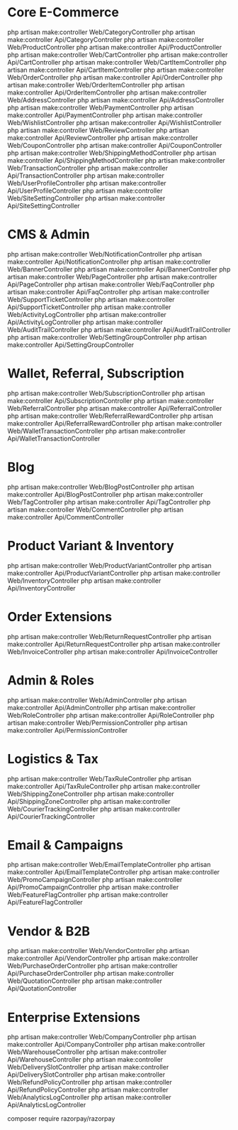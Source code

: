 # Core E-Commerce
php artisan make:controller Web/CategoryController
php artisan make:controller Api/CategoryController
php artisan make:controller Web/ProductController
php artisan make:controller Api/ProductController
php artisan make:controller Web/CartController
php artisan make:controller Api/CartController
php artisan make:controller Web/CartItemController
php artisan make:controller Api/CartItemController
php artisan make:controller Web/OrderController
php artisan make:controller Api/OrderController
php artisan make:controller Web/OrderItemController
php artisan make:controller Api/OrderItemController
php artisan make:controller Web/AddressController
php artisan make:controller Api/AddressController
php artisan make:controller Web/PaymentController
php artisan make:controller Api/PaymentController
php artisan make:controller Web/WishlistController
php artisan make:controller Api/WishlistController
php artisan make:controller Web/ReviewController
php artisan make:controller Api/ReviewController
php artisan make:controller Web/CouponController
php artisan make:controller Api/CouponController
php artisan make:controller Web/ShippingMethodController
php artisan make:controller Api/ShippingMethodController
php artisan make:controller Web/TransactionController
php artisan make:controller Api/TransactionController
php artisan make:controller Web/UserProfileController
php artisan make:controller Api/UserProfileController
php artisan make:controller Web/SiteSettingController
php artisan make:controller Api/SiteSettingController

# CMS & Admin
php artisan make:controller Web/NotificationController
php artisan make:controller Api/NotificationController
php artisan make:controller Web/BannerController
php artisan make:controller Api/BannerController
php artisan make:controller Web/PageController
php artisan make:controller Api/PageController
php artisan make:controller Web/FaqController
php artisan make:controller Api/FaqController
php artisan make:controller Web/SupportTicketController
php artisan make:controller Api/SupportTicketController
php artisan make:controller Web/ActivityLogController
php artisan make:controller Api/ActivityLogController
php artisan make:controller Web/AuditTrailController
php artisan make:controller Api/AuditTrailController
php artisan make:controller Web/SettingGroupController
php artisan make:controller Api/SettingGroupController

# Wallet, Referral, Subscription
php artisan make:controller Web/SubscriptionController
php artisan make:controller Api/SubscriptionController
php artisan make:controller Web/ReferralController
php artisan make:controller Api/ReferralController
php artisan make:controller Web/ReferralRewardController
php artisan make:controller Api/ReferralRewardController
php artisan make:controller Web/WalletTransactionController
php artisan make:controller Api/WalletTransactionController

# Blog
php artisan make:controller Web/BlogPostController
php artisan make:controller Api/BlogPostController
php artisan make:controller Web/TagController
php artisan make:controller Api/TagController
php artisan make:controller Web/CommentController
php artisan make:controller Api/CommentController

# Product Variant & Inventory
php artisan make:controller Web/ProductVariantController
php artisan make:controller Api/ProductVariantController
php artisan make:controller Web/InventoryController
php artisan make:controller Api/InventoryController

# Order Extensions
php artisan make:controller Web/ReturnRequestController
php artisan make:controller Api/ReturnRequestController
php artisan make:controller Web/InvoiceController
php artisan make:controller Api/InvoiceController

# Admin & Roles
php artisan make:controller Web/AdminController
php artisan make:controller Api/AdminController
php artisan make:controller Web/RoleController
php artisan make:controller Api/RoleController
php artisan make:controller Web/PermissionController
php artisan make:controller Api/PermissionController

# Logistics & Tax
php artisan make:controller Web/TaxRuleController
php artisan make:controller Api/TaxRuleController
php artisan make:controller Web/ShippingZoneController
php artisan make:controller Api/ShippingZoneController
php artisan make:controller Web/CourierTrackingController
php artisan make:controller Api/CourierTrackingController

# Email & Campaigns
php artisan make:controller Web/EmailTemplateController
php artisan make:controller Api/EmailTemplateController
php artisan make:controller Web/PromoCampaignController
php artisan make:controller Api/PromoCampaignController
php artisan make:controller Web/FeatureFlagController
php artisan make:controller Api/FeatureFlagController

# Vendor & B2B
php artisan make:controller Web/VendorController
php artisan make:controller Api/VendorController
php artisan make:controller Web/PurchaseOrderController
php artisan make:controller Api/PurchaseOrderController
php artisan make:controller Web/QuotationController
php artisan make:controller Api/QuotationController

# Enterprise Extensions
php artisan make:controller Web/CompanyController
php artisan make:controller Api/CompanyController
php artisan make:controller Web/WarehouseController
php artisan make:controller Api/WarehouseController
php artisan make:controller Web/DeliverySlotController
php artisan make:controller Api/DeliverySlotController
php artisan make:controller Web/RefundPolicyController
php artisan make:controller Api/RefundPolicyController
php artisan make:controller Web/AnalyticsLogController
php artisan make:controller Api/AnalyticsLogController


composer require razorpay/razorpay